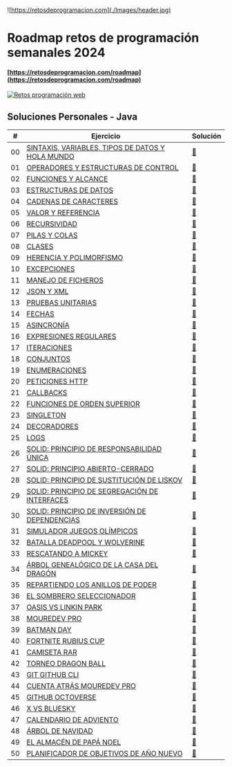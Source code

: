 ![https://retosdeprogramacion.com](./Images/header.jpg)

# Roadmap retos de programación semanales 2024

#### [https://retosdeprogramacion.com/roadmap](https://retosdeprogramacion.com/roadmap)
[![Retos programación web](https://img.shields.io/github/stars/mouredev/retos-programacion-web?label=Web%20Retos%20Programación&style=social)](https://github.com/mouredev/retos-programacion-web)

## Soluciones Personales - Java

| # | Ejercicio | Solución |
|---|-----------|------------|
|00|[SINTAXIS, VARIABLES, TIPOS DE DATOS Y HOLA MUNDO](./Roadmap/00%20-%20SINTAXIS,%20VARIABLES,%20TIPOS%20DE%20DATOS%20Y%20HOLA%20MUNDO/ejercicio.md)|[📝](./Roadmap/00%20-%20SINTAXIS,%20VARIABLES,%20TIPOS%20DE%20DATOS%20Y%20HOLA%20MUNDO/java/asjordi.java)|
|01|[OPERADORES Y ESTRUCTURAS DE CONTROL](./Roadmap/01%20-%20OPERADORES%20Y%20ESTRUCTURAS%20DE%20CONTROL/ejercicio.md)|[📝](./Roadmap/01%20-%20OPERADORES%20Y%20ESTRUCTURAS%20DE%20CONTROL/java/asjordi.java)|
|02|[FUNCIONES Y ALCANCE](./Roadmap/02%20-%20FUNCIONES%20Y%20ALCANCE/ejercicio.md)|[📝](./Roadmap/02%20-%20FUNCIONES%20Y%20ALCANCE/java/asjordi.java)|
|03|[ESTRUCTURAS DE DATOS](./Roadmap/03%20-%20ESTRUCTURAS%20DE%20DATOS/ejercicio.md)|[📝](./Roadmap/03%20-%20ESTRUCTURAS%20DE%20DATOS/java/asjordi.java)|
|04|[CADENAS DE CARACTERES](./Roadmap/04%20-%20CADENAS%20DE%20CARACTERES/ejercicio.md)|[📝](./Roadmap/04%20-%20CADENAS%20DE%20CARACTERES/java/asjordi.java)|
|05|[VALOR Y REFERENCIA](./Roadmap/05%20-%20VALOR%20Y%20REFERENCIA/ejercicio.md)|[📝](./Roadmap/05%20-%20VALOR%20Y%20REFERENCIA/java/asjordi.java)|
|06|[RECURSIVIDAD](./Roadmap/06%20-%20RECURSIVIDAD/ejercicio.md)|[📝](./Roadmap/06%20-%20RECURSIVIDAD/java/asjordi.java)|
|07|[PILAS Y COLAS](./Roadmap/07%20-%20PILAS%20Y%20COLAS/ejercicio.md)|[📝](./Roadmap/07%20-%20PILAS%20Y%20COLAS/java/asjordi.java)|
|08|[CLASES](./Roadmap/08%20-%20CLASES/ejercicio.md)|[📝](./Roadmap/08%20-%20CLASES/java/asjordi.java)|
|09|[HERENCIA Y POLIMORFISMO](./Roadmap/09%20-%20HERENCIA/ejercicio.md)|[📝](./Roadmap/09%20-%20HERENCIA/java/asjordi.java)|
|10|[EXCEPCIONES](./Roadmap/10%20-%20EXCEPCIONES/ejercicio.md)|[📝](./Roadmap/10%20-%20EXCEPCIONES/java/asjordi.java)|
|11|[MANEJO DE FICHEROS](./Roadmap/11%20-%20MANEJO%20DE%20FICHEROS/ejercicio.md)|[📝](./Roadmap/11%20-%20MANEJO%20DE%20FICHEROS/java/asjordi.java)|
|12|[JSON Y XML](./Roadmap/12%20-%20JSON%20Y%20XML/ejercicio.md)|[📝](./Roadmap/12%20-%20JSON%20Y%20XML/java/asjordi.java)|
|13|[PRUEBAS UNITARIAS](./Roadmap/13%20-%20PRUEBAS%20UNITARIAS/ejercicio.md)|[📝](./Roadmap/13%20-%20PRUEBAS%20UNITARIAS/java/asjordi.java)|
|14|[FECHAS](./Roadmap/14%20-%20FECHAS/ejercicio.md)|[📝](./Roadmap/14%20-%20FECHAS/java/asjordi.java)|
|15|[ASINCRONÍA](./Roadmap/15%20-%20ASINCRONÍA/ejercicio.md)|[📝](./Roadmap/15%20-%20ASINCRONÍA/java/asjordi.java)|
|16|[EXPRESIONES REGULARES](./Roadmap/16%20-%20EXPRESIONES%20REGULARES/ejercicio.md)|[📝](./Roadmap/16%20-%20EXPRESIONES%20REGULARES/java/asjordi.java)|
|17|[ITERACIONES](./Roadmap/17%20-%20ITERACIONES/ejercicio.md)|[📝](./Roadmap/17%20-%20ITERACIONES/java/asjordi.java)|
|18|[CONJUNTOS](./Roadmap/18%20-%20CONJUNTOS/ejercicio.md)|[📝](./Roadmap/18%20-%20CONJUNTOS/java/asjordi.java)|
|19|[ENUMERACIONES](./Roadmap/19%20-%20ENUMERACIONES/ejercicio.md)|[📝](./Roadmap/19%20-%20ENUMERACIONES/java/asjordi.java)|
|20|[PETICIONES HTTP](./Roadmap/20%20-%20PETICIONES%20HTTP/ejercicio.md)|[📝](./Roadmap/20%20-%20PETICIONES%20HTTP/java/asjordi.java)|
|21|[CALLBACKS](./Roadmap/21%20-%20CALLBACKS/ejercicio.md)|[📝](./Roadmap/21%20-%20CALLBACKS/java/asjordi.java)|
|22|[FUNCIONES DE ORDEN SUPERIOR](./Roadmap/22%20-%20FUNCIONES%20DE%20ORDEN%20SUPERIOR/ejercicio.md)|[📝](./Roadmap/22%20-%20FUNCIONES%20DE%20ORDEN%20SUPERIOR/java/asjordi.java)|
|23|[SINGLETON](./Roadmap/23%20-%20SINGLETON/ejercicio.md)|[📝](./Roadmap/23%20-%20SINGLETON/java/asjordi.java)|
|24|[DECORADORES](./Roadmap/24%20-%20DECORADORES/ejercicio.md)|[📝](./Roadmap/24%20-%20DECORADORES/java/asjordi.java)|
|25|[LOGS](./Roadmap/25%20-%20LOGS/ejercicio.md)|[📝](./Roadmap/25%20-%20LOGS/java/asjordi.java)|
|26|[SOLID: PRINCIPIO DE RESPONSABILIDAD ÚNICA](./Roadmap/26%20-%20SOLID%20SRP/ejercicio.md)|[📝](./Roadmap/26%20-%20SOLID%20SRP/java/asjordi.java)|
|27|[SOLID: PRINCIPIO ABIERTO-CERRADO](./Roadmap/27%20-%20SOLID%20OCP/ejercicio.md)|[📝](./Roadmap/27%20-%20SOLID%20OCP/java/asjordi.java)|
|28|[SOLID: PRINCIPIO DE SUSTITUCIÓN DE LISKOV](./Roadmap/28%20-%20SOLID%20LSP/ejercicio.md)|[📝](./Roadmap/28%20-%20SOLID%20LSP/java/asjordi.java)|
|29|[SOLID: PRINCIPIO DE SEGREGACIÓN DE INTERFACES](./Roadmap/29%20-%20SOLID%20ISP/ejercicio.md)|[📝](./Roadmap/29%20-%20SOLID%20ISP/java/asjordi.java)|
|30|[SOLID: PRINCIPIO DE INVERSIÓN DE DEPENDENCIAS](./Roadmap/30%20-%20SOLID%20DIP/ejercicio.md)|[📝](./Roadmap/30%20-%20SOLID%20DIP/java/asjordi.java)|
|31|[SIMULADOR JUEGOS OLÍMPICOS](./Roadmap/31%20-%20SIMULADOR%20JUEGOS%20OLÍMPICOS/ejercicio.md)|[📝](./Roadmap/31%20-%20SIMULADOR%20JUEGOS%20OLÍMPICOS/java/asjordi.java)|
|32|[BATALLA DEADPOOL Y WOLVERINE](./Roadmap/32%20-%20BATALLA%20DEADPOOL%20Y%20WOLVERINE/ejercicio.md)|[📝](./Roadmap/32%20-%20BATALLA%20DEADPOOL%20Y%20WOLVERINE/java/asjordi.java)|
|33|[RESCATANDO A MICKEY](./Roadmap/33%20-%20RESCATANDO%20A%20MICKEY/ejercicio.md)|[📝](./Roadmap/33%20-%20RESCATANDO%20A%20MICKEY/java/asjordi.java)|
|34|[ÁRBOL GENEALÓGICO DE LA CASA DEL DRAGÓN](./Roadmap/34%20-%20ÁRBOL%20GENEALÓGICO%20LA%20CASA%20DEL%20DRAGÓN/ejercicio.md)|[📝](./Roadmap/34%20-%20ÁRBOL%20GENEALÓGICO%20LA%20CASA%20DEL%20DRAGÓN/java/asjordi.java)|
|35|[REPARTIENDO LOS ANILLOS DE PODER](./Roadmap/35%20-%20REPARTIENDO%20LOS%20ANILLOS%20DE%20PODER/ejercicio.md)|[📝](./Roadmap/35%20-%20REPARTIENDO%20LOS%20ANILLOS%20DE%20PODER/java/asjordi.java)|
|36|[EL SOMBRERO SELECCIONADOR](./Roadmap/36%20-%20EL%20SOMBRERO%20SELECCIONADOR/ejercicio.md)|[📝](./Roadmap/36%20-%20EL%20SOMBRERO%20SELECCIONADOR/java/asjordi.java)|
|37|[OASIS VS LINKIN PARK](./Roadmap/37%20-%20OASIS%20VS%20LINKIN%20PARK/ejercicio.md)|[📝](./Roadmap/37%20-%20OASIS%20VS%20LINKIN%20PARK/java/asjordi.java)|
|38|[MOUREDEV PRO](./Roadmap/38%20-%20MOUREDEV%20PRO/ejercicio.md)|[📝](./Roadmap/38%20-%20MOUREDEV%20PRO/java/asjordi.java)|
|39|[BATMAN DAY](./Roadmap/39%20-%20BATMAN%20DAY/ejercicio.md)|[📝](./Roadmap/39%20-%20BATMAN%20DAY/java/asjordi.java)|
|40|[FORTNITE RUBIUS CUP](./Roadmap/40%20-%20FORTNITE%20RUBIUS%20CUP/ejercicio.md)|[📝](./Roadmap/40%20-%20FORTNITE%20RUBIUS%20CUP/java/asjordi.java)|
|41|[CAMISETA RAR](./Roadmap/41%20-%20CAMISETA%20RAR/ejercicio.md)|[📝](./Roadmap/41%20-%20CAMISETA%20RAR/java/asjordi.java)|
|42|[TORNEO DRAGON BALL](./Roadmap/42%20-%20TORNEO%20DRAGON%20BALL/ejercicio.md)|[📝](./Roadmap/42%20-%20TORNEO%20DRAGON%20BALL/java/asjordi.java)|
|43|[GIT GITHUB CLI](./Roadmap/43%20-%20GIT%20GITHUB%20CLI/ejercicio.md)|[📝](./Roadmap/43%20-%20GIT%20GITHUB%20CLI/java/asjordi.java)|
|44|[CUENTA ATRÁS MOUREDEV PRO](./Roadmap/44%20-%20CUENTA%20ATRÁS%20MOUREDEV%20PRO/ejercicio.md)|[📝](./Roadmap/44%20-%20CUENTA%20ATRÁS%20MOUREDEV%20PRO/java/asjordi.java)|
|45|[GITHUB OCTOVERSE](./Roadmap/45%20-%20GITHUB%20OCTOVERSE/ejercicio.md)|[📝](./Roadmap/45%20-%20GITHUB%20OCTOVERSE/java/asjordi.java)|
|46|[X VS BLUESKY](./Roadmap/46%20-%20X%20VS%20BLUESKY/ejercicio.md)|[📝](./Roadmap/46%20-%20X%20VS%20BLUESKY/java/asjordi.java)|
|47|[CALENDARIO DE ADVIENTO](./Roadmap/47%20-%20CALENDARIO%20DE%20ADVIENTO/ejercicio.md)|[📝](./Roadmap/47%20-%20CALENDARIO%20DE%20ADVIENTO/java/asjordi.java)|
|48|[ÁRBOL DE NAVIDAD](./Roadmap/48%20-%20ÁRBOL%20DE%20NAVIDAD/ejercicio.md)|[📝](./Roadmap/48%20-%20ÁRBOL%20DE%20NAVIDAD/java/asjordi.java)|
|49|[EL ALMACÉN DE PAPÁ NOEL](./Roadmap/49%20-%20EL%20ALMACÉN%20DE%20PAPÁ%20NOEL/ejercicio.md)|[📝](./Roadmap/49%20-%20EL%20ALMACÉN%20DE%20PAPÁ%20NOEL/java/asjordi.java)|
|50|[PLANIFICADOR DE OBJETIVOS DE AÑO NUEVO](./Roadmap/50%20-%20PLANIFICADOR%20DE%20OBJETIVOS%20DE%20A%C3%91O%20NUEVO/ejercicio.md)|[📝](./Roadmap/50%20-%20PLANIFICADOR%20DE%20OBJETIVOS%20DE%20A%C3%91O%20NUEVO/java/asjordi.java)|
